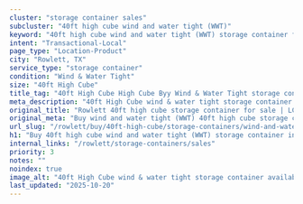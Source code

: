 ```yaml
---
cluster: "storage container sales"
subcluster: "40ft high cube wind and water tight (WWT)"
keyword: "40ft high cube wind and water tight (WWT) storage container for sale Rowlett, TX"
intent: "Transactional-Local"
page_type: "Location-Product"
city: "Rowlett, TX"
service_type: "storage container"
condition: "Wind & Water Tight"
size: "40ft High Cube"
title_tag: "40ft High Cube High Cube Byy Wind & Water Tight storage container Sales in Rowlett | LC Container"
meta_description: "40ft High Cube wind & water tight storage container sales in Rowlett. High cube containers with extra height. Fast delivery, competitive pricing. Serving storage containers area. Quote ID: HLT. Call (214) 524-4168 for your free quote today."
original_title: "Rowlett 40ft high cube storage container for sale | LC"
original_meta: "Buy wind and water tight (WWT) 40ft high cube storage container sale with local delivery in Rowlett, TX. LC Container — local Since 2003. Request a fast quote today."
url_slug: "/rowlett/buy/40ft-high-cube/storage-containers/wind-and-water-tight-wwt"
h1: "Buy 40ft high cube wind and water tight (WWT) storage container in Rowlett"
internal_links: "/rowlett/storage-containers/sales"
priority: 3
notes: ""
noindex: true
image_alt: "40ft High Cube wind & water tight storage container available for delivery in Rowlett"
last_updated: "2025-10-20"
---
```


<!-- TODO: Add unique city/inventory copy, images, and internal links here. -->
